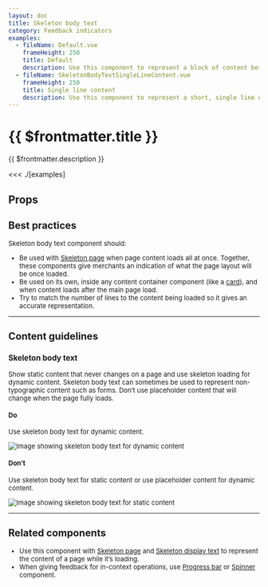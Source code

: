 ```yaml
---
layout: doc
title: Skeleton body text
category: Feedback indicators
examples:
  - fileName: Default.vue
    frameHeight: 250
    title: Default
    description: Use this component to represent a block of content being loaded. For example, you could use it to represent an entire product description card on the product page.
  - fileName: SkeletonBodyTextSingleLineContent.vue
    frameHeight: 250
    title: Single line content
    description: Use this component to represent a short, single line of text, like a timestamp.
---
```


# {{ $frontmatter.title }}

<Lede>

{{ $frontmatter.description }}

</Lede>

<Examples>

<<< ./[examples]

</Examples>

## Props

<PropsTable />

<div style="font-size: 0.8125rem">

## Best practices

Skeleton body text component should:

- Be used with [Skeleton page](/components/SkeletonPage) when page content loads all at once. Together, these components give merchants an indication of what the page layout will be once loaded.
- Be used on its own, inside any content container component (like a [card](/components/Card)), and when content loads after the main page load.
- Try to match the number of lines to the content being loaded so it gives an accurate representation.

---

## Content guidelines

### Skeleton body text

Show static content that never changes on a page and use skeleton loading for dynamic content. Skeleton body text can sometimes be used to represent non-typographic content such as forms. Don’t use placeholder content that will change when the page fully loads.

<DoDont>

#### Do

Use skeleton body text for dynamic content.

![Image showing skeleton body text for dynamic content](https://polaris.shopify.com/images/components/feedback-indicators/skeleton-body-text/do-use-skeleton-body-for-dynamic-content@2x.png)

#### Don’t

Use skeleton body text for static content or use placeholder content for dynamic content.

![Image showing skeleton body text for static content](https://polaris.shopify.com/images/components/feedback-indicators/skeleton-body-text/dont-use-skeleton-body-for-static-or-placeholder-for-dynamic-text@2x.png)

</DoDont>

---

## Related components

- Use this component with [Skeleton page](/components/SkeletonPage) and [Skeleton display text](/components/SkeletonDisplayText) to represent the content of a page while it’s loading.
- When giving feedback for in-context operations, use [Progress bar](/components/ProgressBar) or [Spinner](/components/Spinner) component.

</div>
